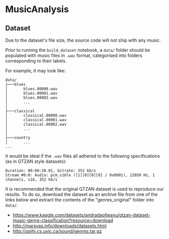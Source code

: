 # MusicAnalysis

## Dataset
Due to the dataset's file size, the source code will not ship with any music.

Prior to running the `build_dataset` notebook, a `data/` folder should be populated with music files in `.wav` format, categorised into folders corresponding to their labels.

For example, it may look like:
```
data/
├───blues
│       blues.00000.wav
│       blues.00001.wav
│       blues.00002.wav
│       ...
│
├───classical
│       classical.00000.wav
│       classical.00001.wav
│       classical.00002.wav
│       ...
│
├───country
│       ...
...
```

It would be ideal if the `.wav` files all adhered to the following specifications (as in GTZAN style datasets):
```
Duration: 00:00:30.01, bitrate: 352 kb/s
Stream #0:0: Audio: pcm_s16le ([1][0][0][0] / 0x0001), 22050 Hz, 1 channels, s16, 352 kb/s
```

It is recommended that the original GTZAN dataset is used to reproduce our results. To do so, download the dataset as an archive file from one of the links below and extract the contents of the "genres_original" folder into `data/`.
- https://www.kaggle.com/datasets/andradaolteanu/gtzan-dataset-music-genre-classification?resource=download
- http://marsyas.info/downloads/datasets.html
- http://opihi.cs.uvic.ca/sound/genres.tar.gz
